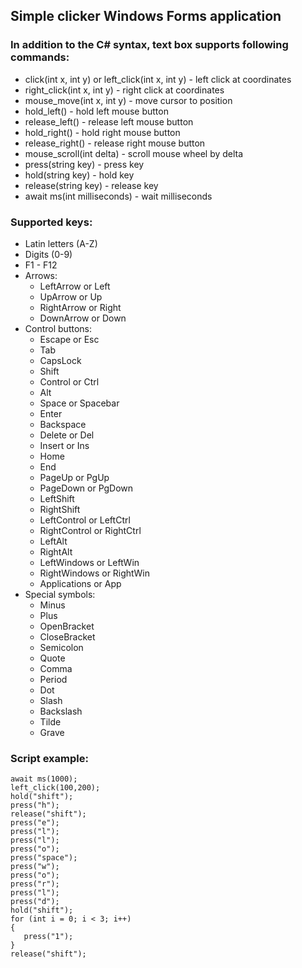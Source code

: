 ## Simple clicker Windows Forms application

### In addition to the C# syntax, text box supports following commands:

* click(int x, int y) or left_click(int x, int y) - left click at coordinates
* right_click(int x, int y) - right click at coordinates
* mouse_move(int x, int y) - move cursor to position
* hold_left() - hold left mouse button
* release_left() - release left mouse button
* hold_right() - hold right mouse button
* release_right() - release right mouse button
* mouse_scroll(int delta) - scroll mouse wheel by delta
* press(string key) - press key
* hold(string key) - hold key
* release(string key) - release key
* await ms(int milliseconds) - wait milliseconds

### Supported keys:

* Latin letters (A-Z)
* Digits (0-9)
* F1 - F12
* Arrows:
	* LeftArrow or Left
	* UpArrow or Up
	* RightArrow or Right
	* DownArrow or Down
* Control buttons:
	* Escape or Esc
	* Tab
	* CapsLock
	* Shift
	* Control or Ctrl
	* Alt
	* Space or Spacebar
	* Enter
	* Backspace
	* Delete or Del
	* Insert or Ins
	* Home
	* End
	* PageUp or PgUp
	* PageDown or PgDown
	* LeftShift
	* RightShift
	* LeftControl or LeftCtrl
	* RightControl or RightCtrl
	* LeftAlt
	* RightAlt
	* LeftWindows or LeftWin
	* RightWindows or RightWin
	* Applications or App
* Special symbols:
	* Minus
	* Plus
	* OpenBracket
	* CloseBracket
	* Semicolon
	* Quote
	* Comma
	* Period
	* Dot
	* Slash
	* Backslash
	* Tilde
	* Grave

### Script example:

   ```
   await ms(1000);
   left_click(100,200);
   hold("shift");
   press("h");
   release("shift");
   press("e");
   press("l");
   press("l");
   press("o");
   press("space");
   press("w");
   press("o");
   press("r");
   press("l");
   press("d");
   hold("shift");
   for (int i = 0; i < 3; i++)
   {
      press("1");
   }
   release("shift");
   ```